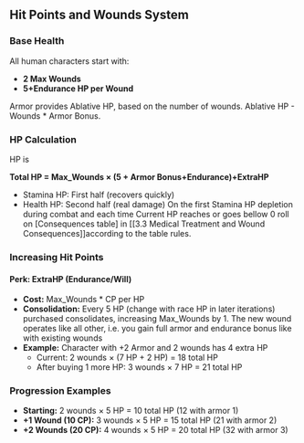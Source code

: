 ## Hit Points and Wounds System

### Base Health
All human characters start with:
- **2 Max Wounds**  
- **5+Endurance HP per Wound**

Armor provides Ablative HP, based on the number of wounds.
Ablative HP - Wounds * Armor Bonus.
### HP Calculation
HP is 

**Total HP = Max_Wounds × (5 + Armor Bonus+Endurance)+ExtraHP**
  - Stamina HP: First half (recovers quickly)
  - Health HP: Second half (real damage)
On the first Stamina HP depletion during combat and each time Current HP reaches or goes bellow 0 roll on [Consequences table] in [[3.3 Medical Treatment and Wound Consequences]]according to the table rules.

### Increasing Hit Points

#### Perk: ExtraHP (Endurance/Will)
- **Cost:** Max_Wounds * CP per HP
- **Consolidation:** Every 5 HP (change with race HP in later iterations) purchased consolidates, increasing Max_Wounds by 1.  The new wound operates like all other, i.e.  you gain full armor and endurance bonus like with existing wounds
- **Example:** Character with +2 Armor and 2 wounds has 4 extra HP
  - Current: 2 wounds × (7 HP + 2 HP) = 18 total HP  
  - After buying 1 more HP: 3 wounds × 7 HP = 21 total HP

### Progression Examples
- **Starting:** 2 wounds × 5 HP = 10 total HP (12 with armor 1)
- **+1 Wound (10 CP):** 3 wounds × 5 HP = 15 total HP (21 with armor 2)
- **+2 Wounds (20 CP):** 4 wounds × 5 HP = 20 total HP (32 with armor 3)
